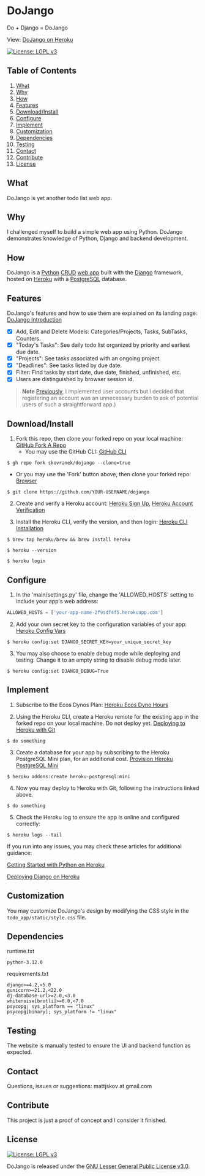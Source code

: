 # DoJango
Do + Django = DoJango

View: [DoJango on Heroku](https://dojango-2bea5c2d6d6c.herokuapp.com/)

[![License: LGPL v3](https://img.shields.io/badge/License-LGPL_v3-blue.svg)](https://www.gnu.org/licenses/lgpl-3.0)

## Table of Contents

1) [What](#what)
2) [Why](#why)
3) [How](#how)
4) [Features](#features)
5) [Download/Install](#downloadinstall)
6) [Configure](#configure)
7) [Implement](#implement)
8) [Customization](#customization)
9) [Dependencies](#dependencies)
10) [Testing](#testing)
11) [Contact](#contact)
12) [Contribute](#contribute)
13) [License](#license)

## What
DoJango is yet another todo list web app.

## Why
I challenged myself to build a simple web app using Python. DoJango demonstrates knowledge of Python, Django and backend development.

## How
DoJango is a [Python](https://www.python.org/) [CRUD](https://en.wikipedia.org/wiki/Create,_read,_update_and_delete) [web app](https://en.wikipedia.org/wiki/Web_application) built with the [Django](https://www.djangoproject.com/) framework, hosted on [Heroku](https://www.heroku.com/home) with a [PostgreSQL](https://www.postgresql.org/) database.

## Features
DoJango's features and how to use them are explained on its landing page:
[DoJango Introduction](https://dojango-2bea5c2d6d6c.herokuapp.com/introduction)

- [x] Add, Edit and Delete Models: Categories/Projects, Tasks, SubTasks, Counters.
- [x] "Today's Tasks": See daily todo list organized by priority and earliest due date.
- [x] "Projects": See tasks associated with an ongoing project.
- [x] "Deadlines": See tasks listed by due date.
- [x] Filter: Find tasks by start date, due date, finished, unfinished, etc. 
- [x] Users are distinguished by browser session id. 
> **Note**
> [Previously](https://github.com/skovranek/dojango/tree/b913092123b2c516eed3b887133bdc9e9670132c), I implemented user accounts but I decided that registering an account was an unnecessary burden to ask of potential users of such a straightforward app.)

## Download/Install
1) Fork this repo, then clone your forked repo on your local machine: [GitHub Fork A Repo](https://docs.github.com/en/get-started/quickstart/fork-a-repo)
   - You may use the GitHub CLI: [GitHub CLI](https://docs.github.com/en/get-started/quickstart/fork-a-repo?tool=cli)
```
$ gh repo fork skovranek/dojango --clone=true
```
   - Or you may use the 'Fork' button above, then clone your forked repo: [Browser](https://docs.github.com/en/get-started/quickstart/fork-a-repo?tool=webui)
```
$ git clone https://github.com/YOUR-USERNAME/dojango
```

2) Create and verify a Heroku account: [Heroku Sign Up](https://signup.heroku.com/), [Heroku Account Verification](https://devcenter.heroku.com/articles/account-verification)

3) Install the Heroku CLI, verify the version, and then login: [Heroku CLI Installation](https://devcenter.heroku.com/articles/heroku-cli#install-the-heroku-cli)
```
$ brew tap heroku/brew && brew install heroku

$ heroku --version

$ heroku login
```

## Configure
1) In the 'main/settings.py' file, change the 'ALLOWED_HOSTS' setting to include your app's web address:
```python
ALLOWED_HOSTS = ['your-app-name-2f9sdf4f5.herokuapp.com']
```

2) Add your own secret key to the configuration variables of your app: [Heroku Config Vars](https://devcenter.heroku.com/articles/config-vars)
```
$ heroku config:set DJANGO_SECRET_KEY=your_unique_secret_key
```

3) You may also choose to enable debug mode while deploying and testing. Change it to an empty string to disable debug mode later.
```
$ heroku config:set DJANGO_DEBUG=True
```

## Implement

1) Subscribe to the Ecos Dynos Plan: [Heroku Ecos Dyno Hours](https://devcenter.heroku.com/articles/eco-dyno-hours)

2) Using the Heroku CLI, create a Heroku remote for the existing app in the forked repo on your local machine. Do not deploy yet. [Deploying to Heroku with Git](https://devcenter.heroku.com/articles/git)

```
$ do something
```

3) Create a database for your app by subscribing to the Heroku PostgreSQL Mini plan, for an additional cost. [Provision Heroku PostgreSQL Mini](https://devcenter.heroku.com/articles/provisioning-heroku-postgres)
```
$ heroku addons:create heroku-postgresql:mini
```

4) Now you may deploy to Heroku with Git, following the instructions linked above.
```
$ do something
```

5) Check the Heroku log to ensure the app is online and configured correctly:
```
$ heroku logs --tail
```

If you run into any issues, you may check these articles for additional guidance: 

[Getting Started with Python on Heroku](https://devcenter.heroku.com/articles/getting-started-with-python?singlepage=true)

[Deploying Django on Heroku](https://devcenter.heroku.com/articles/deploying-python)

## Customization
You may customize DoJango's design by modifying the CSS style in the `todo_app/static/style.css` file.

## Dependencies
runtime.txt
```
python-3.12.0
```
requirements.txt
```
django>=4.2,<5.0
gunicorn>=21.2,<22.0
dj-database-url>=2.0,<3.0
whitenoise[brotli]>=6.0,<7.0
psycopg; sys_platform == "linux"
psycopg[binary]; sys_platform != "linux"
```

## Testing
The website is manually tested to ensure the UI and backend function as expected.

## Contact
Questions, issues or suggestions: mattjskov at gmail.com

## Contribute
This project is just a proof of concept and I consider it finished.

## License
[![License: LGPL v3](https://img.shields.io/badge/License-LGPL_v3-blue.svg)](https://www.gnu.org/licenses/lgpl-3.0)

DoJango is released under the [GNU Lesser General Public License v3.0](LICENSE).
